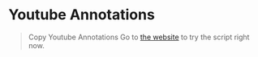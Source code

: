 # Youtube Annotations
> Copy Youtube Annotations
Go to [the website](yt.edurights.com) to try the script right now.
